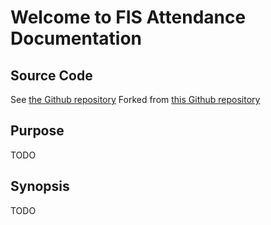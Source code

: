 # Welcome to **FIS Attendance** Documentation

## Source Code

See [the Github repository](http://github.com/enkeboll/FIS-attendance-server)
Forked from [this Github repository](http://github.com/hack4impact/flask-base)

## Purpose

TODO 

## Synopsis

TODO
